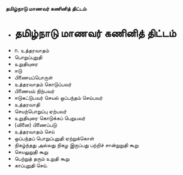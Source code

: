 **தமிழ்நாடு மாணவர் கணினித் திட்டம்**
- # தமிழ்நாடு மாணவர் கணினித் திட்டம்
- n. உத்தரவாதம்
- பொறுப்புறுதி
- உறுதியுரை
- ஈடு
- பிணையப்பொருள்
- உத்தரவாதம் கொடுப்பவர்
- பிணையம் நிற்பவர்
- ஈடுகட்டுபவர் செயல் ஒப்பந்தம் செய்பவர்
-  உத்தரவாதி
- செயற்பொறுப்பு ஏற்பவர்
- உறுதியுரை கொடுக்கப் பெறுபவர்
- (வினை) பிணைப்படு
- உத்தரவாதம் செய்
- ஒப்பந்தப் பொறுப்புறுதி ஏற்றுக்கொள்
- நிகழ்ந்தது அல்லது நிகழ இருப்பது பற்றிச் சான்றுறுதி கூறு
- செயலுறுதி கூறு
- பெற்றுத் தரும் உறுதி கூறு
- காப்புறுதி செய்.

